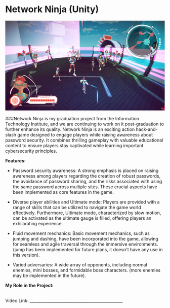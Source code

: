 
# Network Ninja (Unity)
![alt text](https://raw.githubusercontent.com/RayanYousef/NetworkNinja_Showcase/main/Screenshot_2.png)
<br/>

###Network Ninja is my graduation project from the Information Technology Institute, and we are continuing to work on it post-graduation to further enhance its quality.
Network Ninja is an exciting action hack-and-slash game designed to engage players while raising awareness about password security. It combines thrilling gameplay with valuable educational content to ensure players stay captivated while learning important cybersecurity principles. 

**Features:**

- Password security awareness: A strong emphasis is placed on raising awareness among players regarding the creation of robust passwords, the avoidance of password sharing, and the risks associated with using the same password across multiple sites. These crucial aspects have been implemented as core features in the game.

- Diverse player abilities and Ultimate mode: Players are provided with a range of skills that can be utilized to navigate the game world effectively. Furthermore, Ultimate mode, characterized by slow motion, can be activated as the ultimate gauge is filled, offering players an exhilarating experience.

- Fluid movement mechanics: Basic movement mechanics, such as jumping and dashing, have been incorporated into the game, allowing for seamless and agile traversal through the immersive environments. (jump has been implemented for future plans, it doesn't have any use in this version).

- Varied adversaries: A wide array of opponents, including normal enemies, mini bosses, and formidable boss characters. (more enemies may be implemented in the future).


**My Role in the Project:**


<br/>
Video Link: 
______________________________________________

